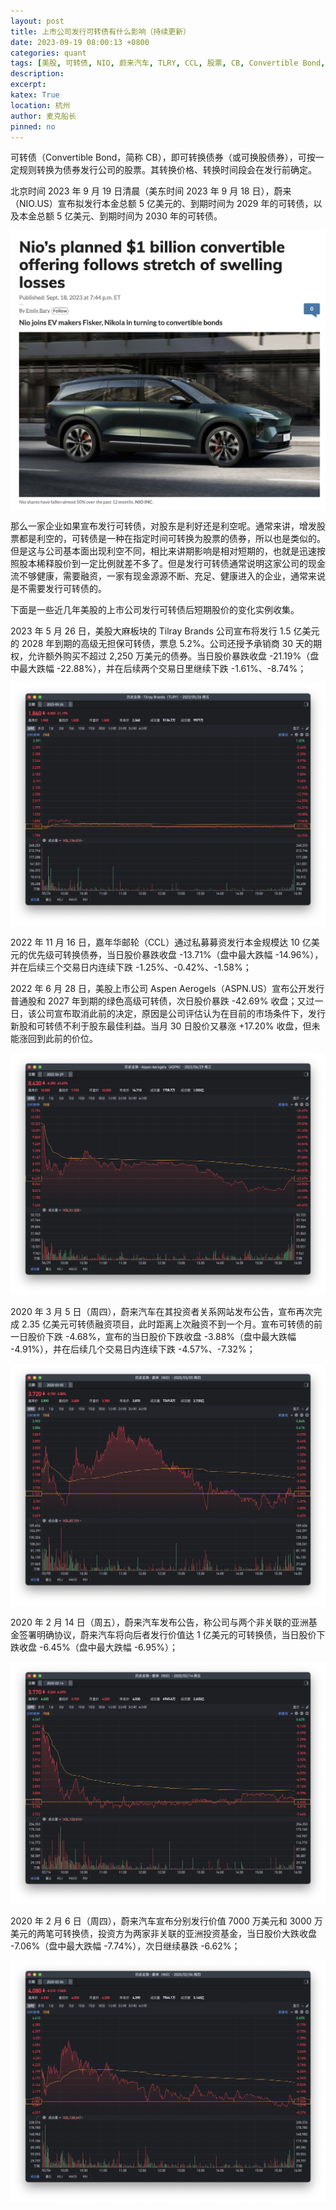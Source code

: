 ```yaml
---
layout: post
title: 上市公司发行可转债有什么影响（持续更新）
date: 2023-09-19 08:00:13 +0800
categories: quant
tags: [美股, 可转债, NIO, 蔚来汽车, TLRY, CCL, 股票, CB, Convertible Bond, 投资]
description: 
excerpt: 
katex: True
location: 杭州
author: 麦克船长
pinned: no
---
```


可转债（Convertible Bond，简称 CB），即可转换债券（或可换股债券），可按一定规则转换为债券发行公司的股票。其转换价格、转换时间段会在发行前确定。

北京时间 2023 年 9 月 19 日清晨（美东时间 2023 年 9 月 18 日），蔚来（NIO.US）宣布拟发行本金总额 5 亿美元的、到期时间为 2029 年的可转债，以及本金总额 5 亿美元、到期时间为 2030 年的可转债。

![](/img/quant/2023/09/23/3.png)

那么一家企业如果宣布发行可转债，对股东是利好还是利空呢。通常来讲，增发股票都是利空的，可转债是一种在指定时间可转换为股票的债券，所以也是类似的。但是这与公司基本面出现利空不同，相比来讲期影响是相对短期的，也就是迅速按照股本稀释股价到一定比例就差不多了。但是发行可转债通常说明这家公司的现金流不够健康，需要融资，一家有现金源源不断、充足、健康进入的企业，通常来说是不需要发行可转债的。

下面是一些近几年美股的上市公司发行可转债后短期股价的变化实例收集。

2023 年 5 月 26 日，美股大麻板块的 Tilray Brands 公司宣布将发行 1.5 亿美元的 2028 年到期的高级无担保可转债，票息 5.2%。公司还授予承销商 30 天的期权，允许额外购买不超过 2,250 万美元的债券。当日股价暴跌收盘 -21.19%（盘中最大跌幅 -22.88%），并在后续两个交易日里继续下跌 -1.61%、-8.74%；

![](/img/quant/2023/09/23/1.png)

2022 年 11 月 16 日，嘉年华邮轮（CCL）通过私募募资发行本金规模达 10 亿美元的优先级可转换债券，当日股价暴跌收盘 -13.71%（盘中最大跌幅 -14.96%），并在后续三个交易日内连续下跌 -1.25%、-0.42%、-1.58%；

2022 年 6 月 28 日，美股上市公司 Aspen Aerogels（ASPN.US）宣布公开发行普通股和 2027 年到期的绿色高级可转债，次日股价暴跌 -42.69% 收盘；又过一日，该公司宣布取消此前的决定，原因是公司评估认为在目前的市场条件下，发行新股和可转债不利于股东最佳利益。当月 30 日股价又暴涨 +17.20% 收盘，但未能涨回到此前的价位。

![](/img/quant/2023/09/23/2.png)

2020 年 3 月 5 日（周四），蔚来汽车在其投资者关系网站发布公告，宣布再次完成 2.35 亿美元可转债融资项目，此时距离上次融资不到一个月。宣布可转债的前一日股价下跌 -4.68%，宣布的当日股价下跌收盘 -3.88%（盘中最大跌幅 -4.91%），并在后续几个交易日内连续下跌 -4.57%、-7.32%；

![](/img/quant/2023/09/23/4.png)

2020 年 2 月 14 日（周五），蔚来汽车发布公告，称公司与两个非关联的亚洲基金签署明确协议，蔚来汽车将向后者发行价值达 1 亿美元的可转换债，当日股价下跌收盘 -6.45%（盘中最大跌幅 -6.95%）；

![](/img/quant/2023/09/23/5.png)

2020 年 2 月 6 日（周四），蔚来汽车宣布分别发行价值 7000 万美元和 3000 万美元的两笔可转换债，投资方为两家非关联的亚洲投资基金，当日股价大跌收盘 -7.06%（盘中最大跌幅 -7.74%），次日继续暴跌 -6.62%；

![](/img/quant/2023/09/23/6.png)